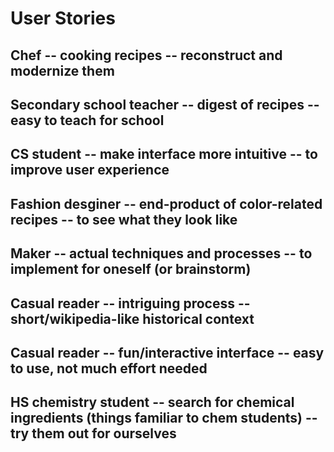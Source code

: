 # User Stories
## Chef -- cooking recipes -- reconstruct and modernize them
## Secondary school teacher -- digest of recipes -- easy to teach for school
## CS student -- make interface more intuitive -- to improve user experience
## Fashion desginer -- end-product of color-related recipes -- to see what they look like
## Maker -- actual techniques and processes -- to implement for oneself (or brainstorm)
## Casual reader -- intriguing process -- short/wikipedia-like historical context
## Casual reader -- fun/interactive interface -- easy to use, not much effort needed
## HS chemistry student -- search for chemical ingredients (things familiar to chem students) -- try them out for ourselves
## 
